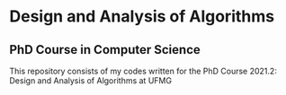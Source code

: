 # Design and Analysis of Algorithms
## PhD Course in Computer Science

This repository consists of my codes written for the PhD Course 2021.2: Design and Analysis of Algorithms at UFMG
